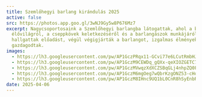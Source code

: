 ```yaml
---
title: Szemlőhegyi barlang kirándulás 2025
active: false
src: https://photos.app.goo.gl/3wNJ9Gy5w8P676Mz7
excerpt: Nagycsoportosaink a Szemlőhegyi barlangba látogattak, ahol a barlangi
  élővilágról, a cseppkövek keletkezéséről és a barlangászok munkájáról
  hallgattak előadást, végül végigjárták a barlangot, izgalmas élményekkel
  gazdagodtak.
images:
  - https://lh3.googleusercontent.com/pw/AP1GczPRqx11-GCvi77e6LCutRmbHJlLfMMjMTU29mKjf7PtTm-I4EBWBPyMRMcKNZ8XaXgsoifQvGBq0EJqgAe5JbybyoQ1_QVXEeSGNNXxQUr489nJYdw
  - https://lh3.googleusercontent.com/pw/AP1GczM9CEWDq_gQXx-qeXIOZGETC7dFQniXhpowWkgdQ0qjAetOLwQUhsC_YoCwnp1kbpyTOQUuZiEN7bzxpSGL-nIzyTAkMsmIz-WJOyhwzdN16BCe8kI
  - https://lh3.googleusercontent.com/pw/AP1GczMVwqzXdXCZSBqGLj4nhpZQ0FIyonBQZqf7jK0OixofvFuRiOafsCrz5M7MJ0kuDdmsyqD1ir_ukMMCQkC0JqN8QvuMeSlYcYoNJ5WZidjmigz4pn8
  - https://lh3.googleusercontent.com/pw/AP1GczM6mgOeg7wQbrKzgONZ53-cHqsVaKbpYjIjuDvXzvYWTxyC3qwcRLaHrp4dGM1bVOn3LKwncZBYvyX2hs10j6I8ifZKalNZYsxjdb6QS7FvSuNu38c
  - https://lh3.googleusercontent.com/pw/AP1GczM8IHnc9UQ1bL0CnR8hSyEnbRPH87jS-7jLec2Myf0eP3NU6FGk65tYU07DPy8-vl9zXKEfMPS8v8mF1rHYpjYu04KDMkO7vYzFxxPLvZG1ZIIaHtE
date: 2025-04-06
---
```

